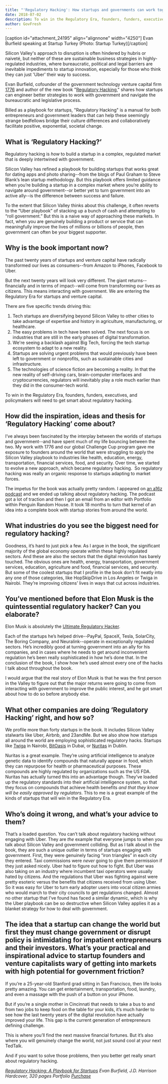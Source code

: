 ```yaml
---
title: "'Regulatory Hacking': How startups and governments can work together to change the world"
date: 2018-07-02
description: To win in the Regulatory Era, founders, funders, executives, and policymakers will need to get smart about regulatory hacking.
author: GovFresh
---
```


[caption id="attachment_24195" align="alignnone" width="4250"] Evan Burfield speaking at Startup Turkey (Photo: Startup Turkey)[/caption]

Silicon Valley's approach to disruption is often hindered by hubris or naivet&eacute;, but neither of these are sustainable business strategies in highly-regulated industries, where bureaucratic, political and legal barriers are inevitable impediments to startup innovation, especially for those who think they can just 'Uber' their way to success.

Evan Burfield, cofounder of the government technology venture capital firm <a href="https://www.1776.vc/">1776</a> and author of the new book "<a href="https://www.penguinrandomhouse.com/books/561758/regulatory-hacking-by-evan-burfield-with-jd-harrison/9780525533207/">Regulatory Hacking</a>," shares how startups can engineer better strategies to work with government and navigate the bureaucratic and legislative process.

Billed as a playbook for startups, "Regulatory Hacking" is a manual for both entrepreneurs and government leaders that can help these seemingly strange bedfellows bridge their culture differences and collaboratively facilitate positive, exponential, societal change.

<h2>What is ‘Regulatory Hacking?’</h2>

Regulatory hacking is <i>how</i> to build a startup in a complex, regulated market that is deeply intertwined with government.

Silicon Valley has refined a playbook for building startups that works great for dating apps and photo sharing--from the blogs of Paul Graham to Steve Blank’s lean startup methodology. But this playbook offers limited guidance when you’re building a startup in a complex market where you’re ability to navigate around government--or better yet to turn government into an active ally--is the difference between success and failure.

To the extent that Silicon Valley thinks about this challenge, it often reverts to the “Uber playbook” of stacking up a bunch of cash and attempting to “roll government.” But this is a naive way of approaching these markets. In fact, when you are genuinely building a product or service that can meaningfully improve the lives of millions or billions of people, then government can often be your biggest supporter.

<h2>Why is the book important now?</h2>

The past twenty years of startups and venture capital have radically transformed our lives as consumers--from Amazon to iPhones, Facebook to Uber.

But the next twenty years will look very different. The giant returns--financially and in terms of impact--will come from transforming our lives as citizens. This means interacting with government. We are entering the Regulatory Era for startups and venture capital.


There are five specific trends driving this:

<ol>
 	<li>Tech startups are diversifying beyond Silicon Valley to other cities to take advantage of expertise and history in agriculture, manufacturing, or healthcare.</li>
 	<li>The easy problems in tech have been solved. The next focus is on industries that are still in the early phases of digital transformation.</li>
 	<li>We're seeing a backlash against Big Tech, forcing the tech startup ecosystem to adapt to a new reality.</li>
 	<li>Startups are solving urgent problems that would previously have been left to government or nonprofits, such as sustainable cities and infrastructure.</li>
 	<li>The technologies of science fiction are becoming a reality. In that the new reality of self-driving cars, brain-computer interfaces and cryptocurrencies, regulators will inevitably play a role much earlier than they did in the consumer-tech world.

</li>
</ol>

To win in the Regulatory Era, founders, funders, executives, and policymakers will need to get smart about regulatory hacking.

<h2>How did the inspiration, ideas and thesis for ‘Regulatory Hacking’ come about?</h2>

I’ve always been fascinated by the interplay between the worlds of startups and government--and have spent much of my life bouncing between the two. My work with 1776 and our global Challenge Cup program gave me exposure to founders around the world that were struggling to apply the Silicon Valley playbook to industries like health, education, energy, transportation, financial services, food, and security. Over time, we started to evolve a new approach, which became regulatory hacking.  So regulatory hacking was really an organic response to startups adapting to market forces.

The impetus for the book was actually pretty random. I appeared on <a href="https://a16z.com/2016/05/16/regulatory-hacking/">an a16z podcast</a> and we ended up talking about regulatory hacking. The podcast got a lot of traction and then I got an email from an editor with Portfolio within Penguin Random House. It took 18 months to turn that kernel of an idea into a complete book with startup stories from around the world.

<h2>What industries do you see the biggest need for regulatory hacking?</h2>

Goodness, it’s hard to just pick a few. As I argue in the book, the significant majority of the global economy operate within these highly regulated sectors. And these are also the sectors that the digital revolution has barely touched. The obvious ones are health, energy, transportation, government services, education, agriculture and food, financial services, and security. But some of the coolest startups that I profile in the book don’t fit neatly into any one of those categories, like HopSkipDrive in Los Angeles or Twiga in Nairobi. They’re improving citizens’ lives in ways that cut across industries.

<h2>You’ve mentioned before that Elon Musk is the quintessential regulatory hacker? Can you elaborate?</h2>

Elon Musk is absolutely the <a href="https://www.linkedin.com/feed/update/urn:li:linkedInArticle:6415962535958192128/">Ultimate Regulatory Hacker</a>.

Each of the startups he’s helped drive--PayPal, SpaceX, Tesla, SolarCity, The Boring Company, and Neuralink--operate in exceptionally regulated sectors. He’s incredibly good at turning government into an ally for his companies, and in cases where he needs to get around inconvenient regulation he’s been really sophisticated in how he’s done that. In the conclusion of the book, I show how he’s used almost every one of the hacks I talk about throughout the book.

I would argue that the real story of Elon Musk is that he was the first person in the Valley to figure out that the major returns were going to come from interacting with government to improve the public interest, and he got smart about how to do so before anybody else.

<h2>What other companies are doing ‘Regulatory Hacking’ right, and how so?</h2>

We profile more than forty startups in the book. It includes Silicon Valley stalwarts like Uber, Airbnb, and 23andMe. But we also show how startups all around the world are employing sophisticated regulatory hacks. Startups like <a href="http://twigafoods.com/">Twiga</a> in Nairobi, <a href="https://bitoasis.net/en/">BitOasis</a> in Dubai, or <a href="http://www.nuritas.com/">Nuritas</a> in Dublin.

Nuritas is a great example. They’re using artificial intelligence to analyze genetic data to identify compounds that naturally appear in food, which they can repurpose for health or pharmaceutical purposes. These compounds are highly regulated by organizations such as the US FDA. Nuritas has actually turned this into an advantage though. They’ve loaded up the regulatory standards into their artificial intelligence system, so that they focus on compounds that achieve health benefits <i>and that they know will be easily approved by regulators</i>. This to me is a great example of the kinds of startups that will win in the Regulatory Era.

<h2>Who’s doing it wrong, and what’s your advice to them?</h2>

That’s a loaded question. You can’t talk about regulatory hacking without engaging with Uber. They are <i>the</i> example that everyone jumps to when you talk about Silicon Valley and government colliding. But as I talk about in the book, they are such a unique outlier in terms of startups engaging with government. First, they were genuinely facing “iron triangles” in each city they entered. Taxi commissions were <i>never</i> going to give them permission if they just asked nicely. Uber had to figure out how to fight. But Uber was also taking on an industry where incumbent taxi operators were usually hated by citizens. And the regulations that Uber was fighting against were pretty esoteric versus the benefits that citizens received from using Uber. So it was easy for Uber to turn early adopter users into vocal citizen armies who would march to their city councils to get regulations changed. Almost no other startup that I’ve found has faced a similar dynamic, which is why the Uber playbook can be so destructive when Silicon Valley applies it as a blanket strategy for how to deal with government.

<h2>The idea that a startup can change the world but first they must change government or disrupt policy is intimidating for impatient entrepreneurs and their investors. What’s your practical and inspirational advice to startup founders and venture capitalists wary of getting into markets with high potential for government friction?</h2>

If you’re a 25-year-old Stanford grad sitting in San Francisco, then life looks pretty amazing. You can get entertainment, transportation, food, laundry, and even a massage with the push of a button on your iPhone.

But if you’re a single mother in Cincinnati that needs to take a bus to and from two jobs to keep food on the table for your kids, it’s much harder to see how the last twenty years of the digital revolution have actually improved your life. This gap is the current generation of entrepreneurs defining challenge.

This is where you’ll find the next massive financial fortunes. But it’s also where you will genuinely change the world, not just sound cool at your next TedTalk.

And if you want to solve those problems, then you better get really smart about regulatory hacking.

<a href="https://www.penguinrandomhouse.com/books/561758/regulatory-hacking-by-evan-burfield-with-jd-harrison/9780525533207/"></a><em><a href="https://www.penguinrandomhouse.com/books/561758/regulatory-hacking-by-evan-burfield-with-jd-harrison/9780525533207/">Regulatory Hacking:  A Playbook for Startups</a>
Evan Burfield, J.D. Harrison
Hardcover, 320 pages
Portfolio 
<a href="https://www.amazon.com/Regulatory-Hacking-Playbook-Evan-Burfield/dp/0525533206/ref=sr_1_1?ie=UTF8&amp;qid=1530196866&amp;sr=8-1&amp;keywords=regulatory+hacking&amp;dpID=51kj5%252BUr%252BJL&amp;preST=_SY291_BO1,204,203,200_QL40_&amp;dpSrc=srch">Purchase</a></em>
